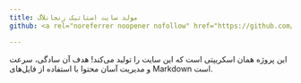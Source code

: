 ```yaml
---
title: مولد سایت استاتیک زنجانلاگ
github: <a rel="noreferrer noopener nofollow" href="https://github.com/zanjanlug/pages-template"> </a>

---
```


این پروژه همان اسکریپتی است که این سایت را تولید می‌کند! هدف آن سادگی، سرعت و مدیریت آسان محتوا با استفاده از فایل‌های Markdown است.
